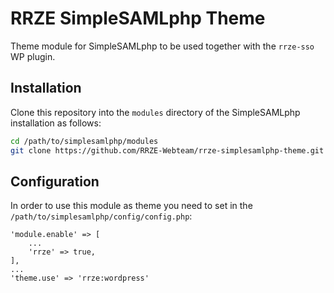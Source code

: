 # RRZE SimpleSAMLphp Theme

Theme module for SimpleSAMLphp to be used together with the `rrze-sso` WP plugin.

## Installation

Clone this repository into the `modules` directory of the SimpleSAMLphp
installation as follows:

```sh
cd /path/to/simplesamlphp/modules
git clone https://github.com/RRZE-Webteam/rrze-simplesamlphp-theme.git rrze
```

## Configuration

In order to use this module as theme you need to set in the `/path/to/simplesamlphp/config/config.php`:

```text
'module.enable' => [
    ...
    'rrze' => true,
],
...
'theme.use' => 'rrze:wordpress'
```
